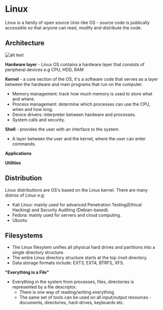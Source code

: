 # Linux

Linux is a family of open source Unix-like OS - source code is publically accessible so that anyone can read, modify and distribute the code.

## Architecture 
![alt text](https://raw.githubusercontent.com/jaydeegbobeh/eng88-cybercourse/main/Computer_Windows_Linux_Virtualisation_Cloud/Linux/linux_architecture.png)

**Hardware layer** - Linux OS contains a hardware layer that consists of peripheral devices e.g CPU, HDD, RAM

**Kernel** - a core section of the OS, it's a software code that serves as a layer between the hardware and main programs that run on the computer.
- Memory management: track how much memory is used to store what and where.
- Process management: determine which processes can use the CPU, when and how long.
- Device drivers: interpreter between hardware and processes.
- System calls and security.

**Shell** -  provides the user with an interface to the system.
- A layer between the user and the kernel, where the user can enter commands.

**Applications**

**Utilities**


## Distribution

Linux distributions are OS's based on the Linux kernel.
There are many distros of Linux e.g:
- Kali Linux: mainly used for advanced Penetration Testing(Ethical Hacking) and Security Auditing (Debian-based).
- Fedora: mainly used for servers and cloud computing.
- Ubuntu

## Filesystems

- The Linux filesytem unifies all physical hard drives and partitions into a single directory structure.
- The entire Linux directory structure starts at the top /root directory.
- Data storage formats include: EXT3, EXT4, BTRFS, XFS.

**"Everything is a File"**

- Everything in the system from processes, files, directories is represented by a file descriptor.
	- There is one way of reading/writing everything.
	- The same set of tools can be used on all input/output resources - documents, directories, hard-drives, keyboards etc.

 